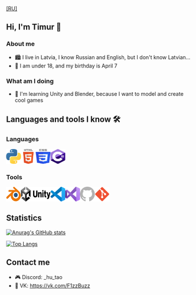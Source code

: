 [[RU]](https://github.com/timius100/timius100/blob/main/README_RU.md)

## Hi, I'm Timur 👋

### About me
- 🏙 I live in Latvia, I know Russian and English, but I don't know Latvian...
- 🎂 I am under 18, and my birthday is April 7

### What am I doing
- 🌱 I'm learning Unity and Blender, because I want to model and create cool games

## Languages and tools I know 🛠

### Languages
<img align="left" alt="Python" width="40px" height="40px" src="images/python.svg" />
<img align="left" alt="HTML" width="40px" height="40px" src="images/html5.svg" />
<img align="left" alt="CSS" width="40px" height="40px" src="images/css.svg" />
<img alt="C#" width="40px" height="40px" src="images/csharp.svg" />

### Tools
<img align="left" alt="Blender" width="40px" height="40px" src="images/blender.svg" />
<img align="left" alt="Unity" width="80px" height="40px" src="images/unity.svg" />
<img align="left" alt="Visual Studio Code" width="40px" height="40px" src="images/vscode.svg" />
<img align="left" alt="Visual Studio" width="40px" height="40px" src="images/vs.svg" />
<img align="left" alt="GitHub" width="40px" height="40px" src="images/github.svg" />
<img alt="Git" width="40px" height="40px" src="images/git.svg" />

## Statistics
[![Anurag's GitHub stats](https://github-readme-stats.vercel.app/api?username=timius100&show_icons=true&theme=tokyonight)](https://github.com/anuraghazra/github-readme-stats)

[![Top Langs](https://github-readme-stats.vercel.app/api/top-langs/?username=timius100&layout=compact&theme=tokyonight)](https://github.com/anuraghazra/github-readme-stats)

## Contact me
- 🎮 Discord: _hu_tao
- 💬 VK: <https://vk.com/F1zzBuzz>
